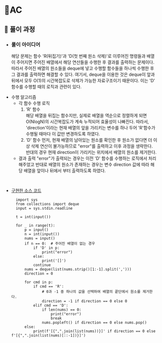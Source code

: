 # 💢AC

## 🔸 풀이 과정

- ### 풀이 아이디어

  해당 문제는 함수 'R(뒤집기)'과 'D(첫 번째 원소 삭제)'로 이루어진 명령들과 배열이 주어지면 주어진 배열에서 해당 연산들을 수행한 후 결과를 출력하는 문제이다. 따라서 주어진 배열의 원소들을 deque에 넣고 수행할 함수들을 하나씩 수행한 후 그 결과를 출력하면 해결할 수 있다.
  여기서, deque을 이용한 것은 deque이 앞과 뒤에서 모두 O(1)의 시간복잡도로 삭제가 가능한 자료구조이기 때문이다. 이는 'D' 함수를 수행할 때의 로직과 관련이 있다.

* 수행 알고리즘
  - 각 함수 수행 로직
    1. 'R' 함수  
       해당 배열을 뒤집는 함수지만, 실제로 배열을 역순으로 정렬하게 되면 O(NlogN)의 시간복잡도가 계속 누적되어 효율성이 나빠진다. 따라서, 'direction'이라는 현재 배열의 앞을 가리키는 변수를 하나 두어 'R'함수가 수행될 때마다 이 값만 변경하도록 하였다.
    2. 'D' 함수
       먼저, 현재 배열의 남아있는 원소를 확인한 후 원소가 없다면 더 이상 삭제 연산이 불가능하므로 "error"를 출력하고 이후 과정을 생략한다. 반대의 경우 현재 direction이 가리키는 위치에서 배열의 원소를 제거한다.
  - 결과 출력
    "error"가 출력되는 경우는 이전 'D' 함수를 수행하는 로직에서 처리해주었고 반대로 배열의 원소가 존재하는 경우는 변수 direction 값에 따라 해당 배열을 앞이나 뒤에서 부터 출력하도록 하였다.

<br>

- [구현한 소스 코드](ac.py)

        import sys
        from collections import deque
        input = sys.stdin.readline

        t = int(input())

        for _ in range(t):
            p = input()
            n = int(input())
            nums = input()
            if n == 0:  # 주어진 배열이 없는 경우
                if 'D' in p:
                    print("error")
                else:
                    print('[]')
                continue
            nums = deque(list(nums.strip()[1:-1].split(',')))
            direction = 0

            for cmd in p:
                if cmd == 'R':
                    # 0과 -1 중 하나의 값을 선택하여 배열의 끝단에서 원소를 제거한다.
                    direction = -1 if direction == 0 else 0
                elif cmd == 'D':
                    if len(nums) == 0:
                        print("error")
                        break
                    nums.popleft() if direction == 0 else nums.pop()
            else:
                print(f'[{",".join(list(nums))}]' if direction == 0 else f'[{",".join(list(nums)[::-1])}]')
